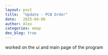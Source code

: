 ```yaml
---
layout: post
title:  "Update - PCB Order"
date:   2025-04-08
author: Alex
categories: emap
dev_blog: true
---
```


worked on the ui and main page of the program